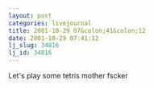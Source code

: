 ```yaml
---
layout: post
categories: livejournal
title: 2001-10-29 07&colon;41&colon;12
date: 2001-10-29 07:41:12
lj_slug: 34816
lj_id: 34816
---
```

Let's play some tetris mother fscker
